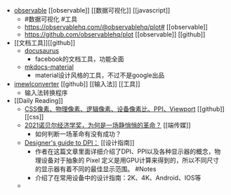 - [observable](https://observablehq.com/@friendsa)  [[observable]] [[数据可视化]] [[javascript]]
	- #数据可视化 #工具
	- https://observablehq.com/@observablehq/plot# [[observable]]
	- https://github.com/observablehq/plot [[observable]] [[github]]
- [[文档工具]][[github]]
	- [docusaurus](https://github.com/facebook/docusaurus)
		- facebook的文档工具，功能全面
	- [mkdocs-material](https://github.com/squidfunk/mkdocs-material)
		- material设计风格的工具，不过不是google出品
- [imewlconverter](https://github.com/studyzy/imewlconverter) [[github]] [[输入法]] [[工具]]
	- 输入法转换程序
- [[Daily Reading]]
	- [CSS像素、物理像素、逻辑像素、设备像素比、PPI、Viewport](https://github.com/jawil/blog/issues/21) [[github]] [[css]]
	- [2021诺贝尔经济学奖，为何是一场静悄悄的革命？](https://theinitium.com/article/20211014-opinion-nobel-price-economy/)  [[端传媒]]
		- 如何判断一场革命有没有成功？
	- [Designer's guide to DPI：](https://sebastien-gabriel.com/designers-guide-to-dpi/) [[设计指南]]
		- 作者在这篇文章里面详细介绍了DPI、PPI以及各种显示器的概念，物理设备对于抽象的 Pixel 定义是用GPU计算来得到的，所以不同尺寸的显示器有着不同的最佳显示范围。 #Notes
		- 介绍了在常用设备中的设计指南：2K、4K、Android、IOS等
	-